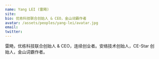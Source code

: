 ```yaml
---
name: Yang LEI (雷飏)
site: 
bio: 优栋科技联合创始人 & CEO，金山词霸作者
avatar: /assets/peoples/yang-lei/avatar.jpg
email: 
twitter: 
---
```


雷飏，优栋科技联合创始人 & CEO，连续创业者。安络技术创始人，CE-Star 创始人，金山词霸作者。
